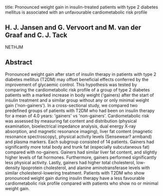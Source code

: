 title: Pronounced weight gain in insulin-treated patients with type 2 diabetes mellitus is associated with an unfavourable cardiometabolic risk profile

## H. J. Jansen and G. Vervoort and M. van der Graaf and C. J. Tack
NETHJM


## Abstract
Pronounced weight gain after start of insulin therapy in patients with type 2 diabetes mellitus (T2DM) may offset beneficial effects conferred by the improvement of glycaemic control. This hypothesis was tested by comparing the cardiometabolic risk profile of a group of type 2 diabetes patients with a marked increase in body weight ('gainers) after the start of insulin treatment and a similar group without any or only minimal weight gain ('non-gainers'). In a cross-sectional study, we compared two predefined groups of patients with T2DM who had been on insulin therapy for a mean of 4.0 years: 'gainers' vs 'non-gainers'. Cardiometabolic risk was assessed by measuring fat content and distribution (physical examination, bioelectrical impedance analysis, dual energy X-ray absorption, and magnetic resonance imaging), liver fat content (magnetic resonance spectroscopy), physical activity levels (Sensewear? armband) and plasma markers. Each subgroup consisted of 14 patients. Gainers had significantly more total body and trunk fat (especially subcutaneous fat) compared with no-gainers. Gainers had similar liver fat content, and slightly higher levels of fat hormones. Furthermore, gainers performed significantly less physical activity. Lastly, gainers had higher total cholesterol, low-density lipoprotein cholesterol, and alanine aminotransferase levels with similar cholesterol-lowering treatment. Patients with T2DM who show pronounced weight gain during insulin therapy have a less favourable cardiometabolic risk profile compared with patients who show no or minimal weight gain.

